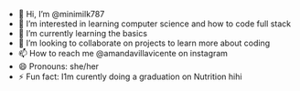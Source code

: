 - 👋 Hi, I’m @minimilk787
- 👀 I’m interested in learning computer science and how to code full stack
- 🌱 I’m currently learning the basics
- 💞️ I’m looking to collaborate on projects to learn more about coding
- 📫 How to reach me @amandavillavicente on instagram
- 😄 Pronouns: she/her
- ⚡ Fun fact: I1m curently doing a graduation on Nutrition hihi

<!---
minimilk787/minimilk787 is a ✨ special ✨ repository because its `README.md` (this file) appears on your GitHub profile.
You can click the Preview link to take a look at your changes.
--->
